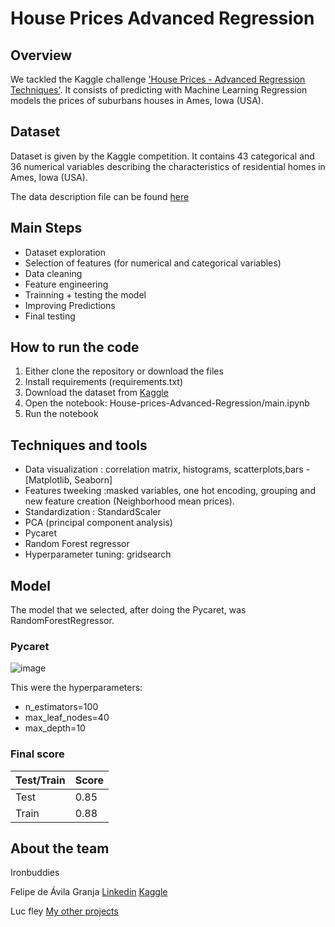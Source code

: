 # House Prices Advanced Regression

## Overview

We tackled the Kaggle challenge ['House Prices - Advanced Regression Techniques'](https://www.kaggle.com/c/house-prices-advanced-regression-techniques/overview).
It consists of predicting with Machine Learning Regression models the prices of suburbans houses in Ames, Iowa (USA).

## Dataset

Dataset is given by the Kaggle competition. It contains 43 categorical and 36 numerical variables describing the characteristics of residential homes in Ames, Iowa (USA).

The data description file can be found [here](https://github.com/FelipeAvila2/House-prices-Advanced-Regression/blob/main/data_description.txt)

## Main Steps

- Dataset exploration
- Selection of features (for numerical and categorical variables)
- Data cleaning
- Feature engineering
- Trainning + testing the model
- Improving Predictions 
- Final testing

## How to run the code

1. Either clone the repository or download the files
2. Install requirements (requirements.txt)
3. Download the dataset from [Kaggle](https://www.kaggle.com/c/house-prices-advanced-regression-techniques)
4. Open the notebook: House-prices-Advanced-Regression/main.ipynb
5. Run the notebook

## Techniques and tools

- Data visualization : correlation matrix, histograms, scatterplots,bars - [Matplotlib, Seaborn]
- Features tweeking :masked variables, one hot encoding, grouping and new feature creation (Neighborhood mean prices).
- Standardization : StandardScaler 
- PCA (principal component analysis)
- Pycaret
- Random Forest regressor 
- Hyperparameter tuning: gridsearch

## Model

The model that we selected, after doing the Pycaret, was RandomForestRegressor.

### Pycaret

![image](https://user-images.githubusercontent.com/83870535/129350924-0ea894e7-ee4a-42e9-a67f-f29a71a97985.png)


This were the hyperparameters:

- n_estimators=100
- max_leaf_nodes=40
- max_depth=10

### Final score

| Test/Train     | Score       |
| ----------- | ----------- |
| Test  | 0.85       |
| Train | 0.88 |


## About the team

Ironbuddies

Felipe de Ávila Granja 
[Linkedin](https://www.linkedin.com/in/felipedeavilagranja/)
[Kaggle](https://www.kaggle.com/felipedevilagranja)

Luc fley 
[My other projects](https://github.com/luciefley)
